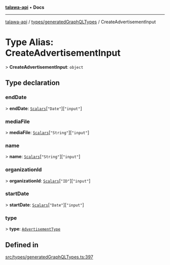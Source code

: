 [**talawa-api**](../../../README.md) • **Docs**

***

[talawa-api](../../../modules.md) / [types/generatedGraphQLTypes](../README.md) / CreateAdvertisementInput

# Type Alias: CreateAdvertisementInput

\> **CreateAdvertisementInput**: `object`

## Type declaration

### endDate

\> **endDate**: [`Scalars`](Scalars.md)\[`"Date"`\]\[`"input"`\]

### mediaFile

\> **mediaFile**: [`Scalars`](Scalars.md)\[`"String"`\]\[`"input"`\]

### name

\> **name**: [`Scalars`](Scalars.md)\[`"String"`\]\[`"input"`\]

### organizationId

\> **organizationId**: [`Scalars`](Scalars.md)\[`"ID"`\]\[`"input"`\]

### startDate

\> **startDate**: [`Scalars`](Scalars.md)\[`"Date"`\]\[`"input"`\]

### type

\> **type**: [`AdvertisementType`](AdvertisementType.md)

## Defined in

[src/types/generatedGraphQLTypes.ts:397](https://github.com/PalisadoesFoundation/talawa-api/blob/4a88fe62b20ebda9653c55ae8d39d6c6fac8831f/src/types/generatedGraphQLTypes.ts#L397)
